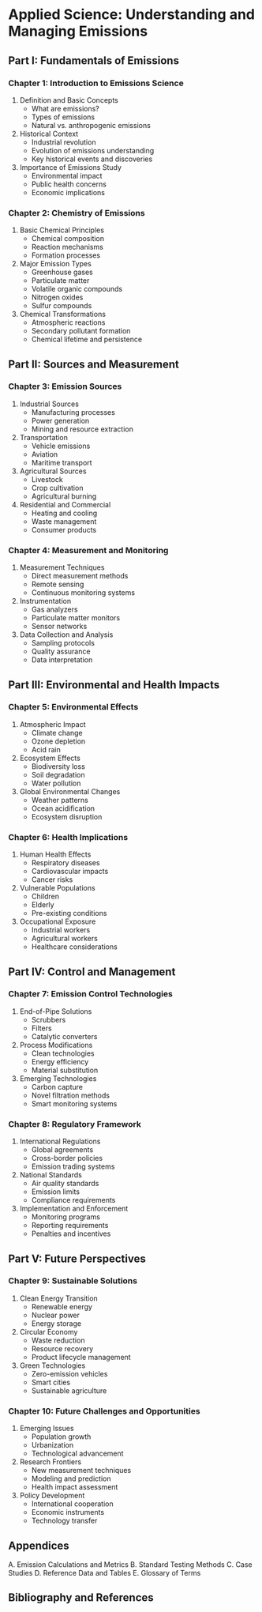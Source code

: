 # Applied Science: Understanding and Managing Emissions

## Part I: Fundamentals of Emissions

### Chapter 1: Introduction to Emissions Science

1. Definition and Basic Concepts
   - What are emissions?
   - Types of emissions
   - Natural vs. anthropogenic emissions
2. Historical Context
   - Industrial revolution
   - Evolution of emissions understanding
   - Key historical events and discoveries
3. Importance of Emissions Study
   - Environmental impact
   - Public health concerns
   - Economic implications

### Chapter 2: Chemistry of Emissions

1. Basic Chemical Principles
   - Chemical composition
   - Reaction mechanisms
   - Formation processes
2. Major Emission Types
   - Greenhouse gases
   - Particulate matter
   - Volatile organic compounds
   - Nitrogen oxides
   - Sulfur compounds
3. Chemical Transformations
   - Atmospheric reactions
   - Secondary pollutant formation
   - Chemical lifetime and persistence

## Part II: Sources and Measurement

### Chapter 3: Emission Sources

1. Industrial Sources
   - Manufacturing processes
   - Power generation
   - Mining and resource extraction
2. Transportation
   - Vehicle emissions
   - Aviation
   - Maritime transport
3. Agricultural Sources
   - Livestock
   - Crop cultivation
   - Agricultural burning
4. Residential and Commercial
   - Heating and cooling
   - Waste management
   - Consumer products

### Chapter 4: Measurement and Monitoring

1. Measurement Techniques
   - Direct measurement methods
   - Remote sensing
   - Continuous monitoring systems
2. Instrumentation
   - Gas analyzers
   - Particulate matter monitors
   - Sensor networks
3. Data Collection and Analysis
   - Sampling protocols
   - Quality assurance
   - Data interpretation

## Part III: Environmental and Health Impacts

### Chapter 5: Environmental Effects

1. Atmospheric Impact
   - Climate change
   - Ozone depletion
   - Acid rain
2. Ecosystem Effects
   - Biodiversity loss
   - Soil degradation
   - Water pollution
3. Global Environmental Changes
   - Weather patterns
   - Ocean acidification
   - Ecosystem disruption

### Chapter 6: Health Implications

1. Human Health Effects
   - Respiratory diseases
   - Cardiovascular impacts
   - Cancer risks
2. Vulnerable Populations
   - Children
   - Elderly
   - Pre-existing conditions
3. Occupational Exposure
   - Industrial workers
   - Agricultural workers
   - Healthcare considerations

## Part IV: Control and Management

### Chapter 7: Emission Control Technologies

1. End-of-Pipe Solutions
   - Scrubbers
   - Filters
   - Catalytic converters
2. Process Modifications
   - Clean technologies
   - Energy efficiency
   - Material substitution
3. Emerging Technologies
   - Carbon capture
   - Novel filtration methods
   - Smart monitoring systems

### Chapter 8: Regulatory Framework

1. International Regulations
   - Global agreements
   - Cross-border policies
   - Emission trading systems
2. National Standards
   - Air quality standards
   - Emission limits
   - Compliance requirements
3. Implementation and Enforcement
   - Monitoring programs
   - Reporting requirements
   - Penalties and incentives

## Part V: Future Perspectives

### Chapter 9: Sustainable Solutions

1. Clean Energy Transition
   - Renewable energy
   - Nuclear power
   - Energy storage
2. Circular Economy
   - Waste reduction
   - Resource recovery
   - Product lifecycle management
3. Green Technologies
   - Zero-emission vehicles
   - Smart cities
   - Sustainable agriculture

### Chapter 10: Future Challenges and Opportunities

1. Emerging Issues
   - Population growth
   - Urbanization
   - Technological advancement
2. Research Frontiers
   - New measurement techniques
   - Modeling and prediction
   - Health impact assessment
3. Policy Development
   - International cooperation
   - Economic instruments
   - Technology transfer

## Appendices

A. Emission Calculations and Metrics B. Standard Testing Methods C. Case Studies D. Reference Data and Tables E. Glossary of Terms

## Bibliography and References